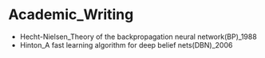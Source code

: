 # Academic_Writing
* Hecht-Nielsen_Theory of the backpropagation neural network(BP)_1988
* Hinton_A fast learning algorithm for deep belief nets(DBN)_2006
